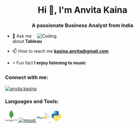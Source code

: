 <h1 align="center">Hi 👋, I'm Anvita Kaina</h1>
<h3 align="center">A passionate Business Analyst from India</h3>

<img align="right" alt="Coding" width="400" src=" https://cdn.dribbble.com/users/2514124/screenshots/5439070/media/01d3300ea655f716d67efa6665113005.gif ">

- 💬 Ask me about **Tableau**

- 📫 How to reach me **kasina.anvita@gmail.com**

- ⚡ Fun fact **I enjoy listening to music**

<h3 align="left">Connect with me:</h3>
<p align="left">
<a href="https://kaggle.com/anvita kasina" target="blank"><img align="center" src="https://raw.githubusercontent.com/rahuldkjain/github-profile-readme-generator/master/src/images/icons/Social/kaggle.svg" alt="anvita kasina" height="30" width="40" /></a>
</p>

<h3 align="left">Languages and Tools:</h3>
<p align="left"> <a href="https://www.mongodb.com/" target="_blank" rel="noreferrer"> <img src="https://raw.githubusercontent.com/devicons/devicon/master/icons/mongodb/mongodb-original-wordmark.svg" alt="mongodb" width="40" height="40"/> </a> <a href="https://www.microsoft.com/en-us/sql-server" target="_blank" rel="noreferrer"> <img src="https://www.svgrepo.com/show/303229/microsoft-sql-server-logo.svg" alt="mssql" width="40" height="40"/> </a> <a href="https://www.mysql.com/" target="_blank" rel="noreferrer"> <img src="https://raw.githubusercontent.com/devicons/devicon/master/icons/mysql/mysql-original-wordmark.svg" alt="mysql" width="40" height="40"/> </a> <a href="https://www.python.org" target="_blank" rel="noreferrer"> <img src="https://raw.githubusercontent.com/devicons/devicon/master/icons/python/python-original.svg" alt="python" width="40" height="40"/> </a> </p>
